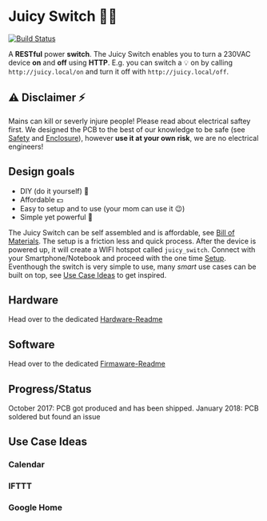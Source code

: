 # Juicy Switch :electric_plug::tangerine:

[![Build Status](https://travis-ci.org/juicyiot/juicy-switch.svg?branch=master)](https://travis-ci.org/juicyiot/juicy-switch)

A **RESTful** power **switch**.
The Juicy Switch enables you to turn a 230VAC device **on** and **off** using **HTTP**. E.g. you can switch a :bulb: on by calling `http://juicy.local/on`
and turn it off with `http://juicy.local/off`.

## :warning: Disclaimer :zap:
Mains can kill or severly injure people! Please read about electrical saftey first.
We designed the PCB to the best of our knowledge to be safe (see [Safety](hardware/Readme.md#safety) and [Enclosure](hardware/Readme.md#enclosure)), however **use it at your own risk**, we are no electrical engineers!

## Design goals
- DIY (do it yourself) :hammer:
- Affordable :dollar:
- Easy to setup and to use (your mom can use it :wink:)
- Simple yet powerful :rocket:

The Juicy Switch can be self assembled and is affordable, see [Bill of Materials](hardware/Readme.md#bill-of-materials). The setup is a friction less and quick process. After the device is powered up, it will create a WIFI hotspot called `juicy_switch`. Connect with your Smartphone/Notebook and proceed with the one time [Setup](firmware/Readme.md#setup). Eventhough the switch is very simple to use, many *smart* use cases can be built on top, see [Use Case Ideas](#use-case-ideas) to get inspired.

## Hardware
Head over to the dedicated [Hardware-Readme](hardware/Readme.md#setup)

## Software
Head over to the dedicated [Firmaware-Readme](firmware/Readme.md#setup)

## Progress/Status
October 2017: PCB got produced and has been shipped.
January 2018: PCB soldered but found an issue

## Use Case Ideas
### Calendar
### IFTTT
### Google Home